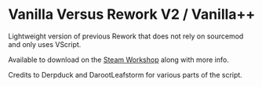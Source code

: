 # Vanilla Versus Rework V2 / Vanilla++ 

Lightweight version of previous Rework that does not rely on sourcemod and only uses VScript.

Available to download on the [Steam Workshop](https://steamcommunity.com/sharedfiles/filedetails/?id=2982255497) along with more info.

Credits to Derpduck and DarootLeafstorm for various parts of the script.
